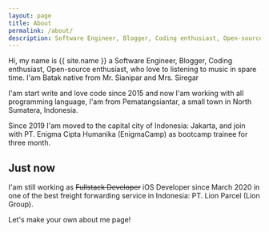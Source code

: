 ```yaml
---
layout: page
title: About
permalink: /about/
description: Software Engineer, Blogger, Coding enthusiast, Open-source enthusiast, who love to listening to music in spare time. Batak native from Mr. Sianipar and Mrs. Siregar
---
```


Hi, my name is {{ site.name }} a Software Engineer, Blogger, Coding enthusiast, Open-source enthusiast, who love to listening to music in spare time. I'am Batak native from Mr. Sianipar and Mrs. Siregar

I'am start write and love code since 2015 and now I'am working with all programming language, I'am from  Pematangsiantar, a small town in North Sumatera, Indonesia.

Since 2019 I'am moved to the capital city of Indonesia: Jakarta, and join with PT. Enigma Cipta Humanika (EnigmaCamp) as bootcamp trainee for three month.

## Just now

I'am still working as ~~Fullstack Developer~~ iOS Developer since March 2020 in one of the best freight forwarding service in Indonesia: PT. Lion Parcel (Lion Group).

Let's make your own about me page!
